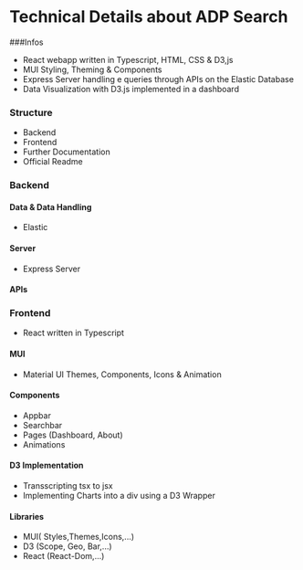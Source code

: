 # Technical Details about ADP Search

###Infos
* React webapp written in Typescript, HTML, CSS & D3,js
* MUI Styling, Theming & Components
* Express Server handling e queries through APIs on the Elastic Database
* Data Visualization with D3.js implemented in a dashboard

### Structure
* Backend
* Frontend
* Further Documentation
* Official Readme

### Backend
#### Data & Data Handling
* Elastic 
#### Server
* Express Server 
#### APIs


###
### Frontend
* React written in Typescript
#### MUI
* Material UI Themes, Components, Icons & Animation
#### Components
* Appbar
* Searchbar
* Pages (Dashboard, About)
* Animations

#### D3 Implementation
* Transscripting tsx to jsx
* Implementing Charts into a div using a D3 Wrapper


#### Libraries
* MUI( Styles,Themes,Icons,...)
* D3 (Scope, Geo, Bar,...)
* React (React-Dom,...)